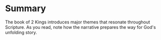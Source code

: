 # Summary

The book of 2 Kings introduces major themes that resonate throughout Scripture. As you read, note how the narrative prepares the way for God's unfolding story.

